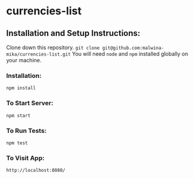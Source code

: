 # currencies-list

## Installation and Setup Instructions:

Clone down this repository. 
`git clone git@github.com:malwina-mika/currencies-list.git`
You will need `node` and `npm` installed globally on your machine.  

### Installation:

`npm install`   

### To Start Server:

`npm start`  

### To Run Tests:  

`npm test` 

### To Visit App:

`http://localhost:8080/`